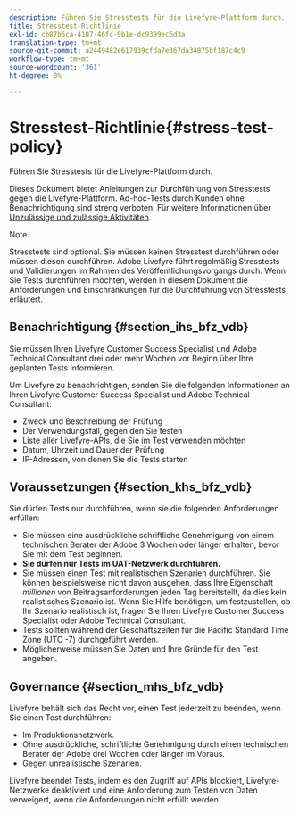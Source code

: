 ```yaml
---
description: Führen Sie Stresstests für die Livefyre-Plattform durch.
title: Stresstest-Richtlinie
exl-id: cb87b6ca-4107-46fc-9b1e-dc9399ec6d3a
translation-type: tm+mt
source-git-commit: a2449482e617939cfda7e367da34875bf187c4c9
workflow-type: tm+mt
source-wordcount: '361'
ht-degree: 0%

---
```


# Stresstest-Richtlinie{#stress-test-policy}

Führen Sie Stresstests für die Livefyre-Plattform durch.

Dieses Dokument bietet Anleitungen zur Durchführung von Stresstests gegen die Livefyre-Plattform. Ad-hoc-Tests durch Kunden ohne Benachrichtigung sind streng verboten. Für weitere Informationen über [Unzulässige und zulässige Aktivitäten](#c_stress_test_policy/section_mhs_bfz_vdb).

>[!NOTE]
>
>Stresstests sind optional. Sie müssen keinen Stresstest durchführen oder müssen diesen durchführen. Adobe Livefyre führt regelmäßig Stresstests und Validierungen im Rahmen des Veröffentlichungsvorgangs durch. Wenn Sie Tests durchführen möchten, werden in diesem Dokument die Anforderungen und Einschränkungen für die Durchführung von Stresstests erläutert.

## Benachrichtigung {#section_ihs_bfz_vdb}

Sie müssen Ihren Livefyre Customer Success Specialist und Adobe Technical Consultant drei oder mehr Wochen vor Beginn über Ihre geplanten Tests informieren.

Um Livefyre zu benachrichtigen, senden Sie die folgenden Informationen an Ihren Livefyre Customer Success Specialist und Adobe Technical Consultant:

* Zweck und Beschreibung der Prüfung
* Der Verwendungsfall, gegen den Sie testen
* Liste aller Livefyre-APIs, die Sie im Test verwenden möchten
* Datum, Uhrzeit und Dauer der Prüfung
* IP-Adressen, von denen Sie die Tests starten

## Voraussetzungen {#section_khs_bfz_vdb}

Sie dürfen Tests nur durchführen, wenn sie die folgenden Anforderungen erfüllen:

* Sie müssen eine ausdrückliche schriftliche Genehmigung von einem technischen Berater der Adobe 3 Wochen oder länger erhalten, bevor Sie mit dem Test beginnen.
* **Sie dürfen nur Tests im UAT-Netzwerk durchführen.**
* Sie müssen einen Test mit realistischen Szenarien durchführen. Sie können beispielsweise nicht davon ausgehen, dass Ihre Eigenschaft *millionen* von Beitragsanforderungen jeden Tag bereitstellt, da dies kein realistisches Szenario ist. Wenn Sie Hilfe benötigen, um festzustellen, ob Ihr Szenario realistisch ist, fragen Sie Ihren Livefyre Customer Success Specialist oder Adobe Technical Consultant.
* Tests sollten während der Geschäftszeiten für die Pacific Standard Time Zone \(UTC -7\) durchgeführt werden.
* Möglicherweise müssen Sie Daten und Ihre Gründe für den Test angeben.

## Governance {#section_mhs_bfz_vdb}

Livefyre behält sich das Recht vor, einen Test jederzeit zu beenden, wenn Sie einen Test durchführen:

* Im Produktionsnetzwerk.
* Ohne ausdrückliche, schriftliche Genehmigung durch einen technischen Berater der Adobe drei Wochen oder länger im Voraus.
* Gegen unrealistische Szenarien.

Livefyre beendet Tests, indem es den Zugriff auf APIs blockiert, Livefyre-Netzwerke deaktiviert und eine Anforderung zum Testen von Daten verweigert, wenn die Anforderungen nicht erfüllt werden.
